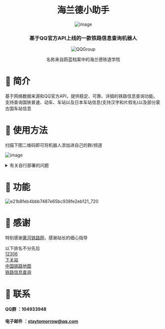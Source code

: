 <div align="center">

# 海兰德小助手
![image](https://pic.imgdb.cn/item/6573e1bfc458853aef43b934.jpg)


### 基于QQ官方API上线的一款铁路信息查询机器人
<img src="https://img.shields.io/badge/QQGroup-104933948-blue" alt="QQGroup">



 

名称来自蔚蓝档案中的海兰德铁道学院
</div>

# 🎉 简介
基于网络数据来源和QQ官方API，提供稳定、可靠、详细的铁路信息查询功能。支持查询国铁普速、动车、车站以及日本车站信息(支持汉字和片假名)以及部分蒙古国车站信息


# 📩 使用方法
扫描下图二维码即可将机器人添加进自己的群/频道 </br>

![image](https://github.com/staytomorrow/Train_QQbot/blob/main/pic/QQ%E6%88%AA%E5%9B%BE20231209115318.png?raw=true)
<details >
<summary>有关自行部署的问题</summary>
  仓库中源码为很久以前的旧版源码，新版源码请等待作者忙完再说（。本地部署同理，可在群内联系作者询问。
</details>

# 🔋 功能
![e21b8feb4bbb7487e65bc938fe2eb121_720](https://raw.githubusercontent.com/staytomorrow/Train_QQbot/main/pic/E21B8FEB4BBB7487E65BC938FE2EB121.jpg)

# 🏅 感谢
特别感谢[黄河铁路网](https://jprailfan.com/)，感谢站长的细心指导 </br>

以下排名不分先后</br>
[12306](https://www.12306.cn/index/)</br>
[下关站](http://www.xiaguanzhan.com/)</br>
[中国铁路地图](http://cnrail.geogv.org/)</br>
[铁路信息查询](https://rail.re/)</br>
# 📨 联系
#### QQ群 ：104933948 
#### 电子邮件 ：staytomorrow@qq.com

